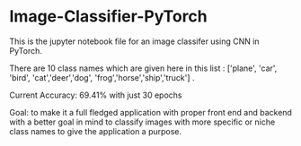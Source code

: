 # Image-Classifier-PyTorch

This is the jupyter notebook file for an image classifer using CNN in PyTorch. 

There are 10 class names which are given here in this list : ['plane', 'car', 'bird', 'cat','deer','dog', 'frog','horse','ship','truck'] .

Current Accuracy: 69.41% with just 30 epochs

Goal: to make it a full fledged application with proper front end and backend with a better goal in mind to classify images with more specific or niche class names to give the application a purpose.
